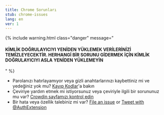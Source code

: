 ```yaml
---
title: Chrome Sorunları
stub: chrome-issues
lang: en
ver: 1
---
```


{% include warning.html class="danger" message="

#### KİMLİK DOĞRULAYICIYI YENİDEN YÜKLEMEK VERİLERİNİZİ TEMİZLEYECEKTİR. HERHANGİ BİR SORUNU GİDERMEK İÇİN KİMLİK DOĞRULAYICIYI ASLA YENİDEN YÜKLEMEYİN

" %}

- Parolanızı hatırlayamıyor veya gizli anahtarlarınızı kaybettiniz mi ve yedeğiniz yok mu? [Kayıp Kodlar](lost-codes)'a bakın
- Çeviriye yardım etmek mi istiyorsunuz veya çeviriyle ilgili bir sorununuz mu var? [Crowdin sayfamızı kontrol edin](https://crowdin.com/project/authenticator-firefox)
- Bir hata veya özellik talebiniz mi var? [File an issue](https://github.com/Authenticator-Extension/Authenticator/issues/new/choose) or [Tweet with @AuthExtension](https://twitter.com/intent/tweet?text=@AuthExtension)